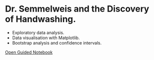 # Dr. Semmelweis and the Discovery of Handwashing.

- Exploratory data analysis.
- Data visualisation with Matplotlib.
- Bootstrap analysis and confidence intervals.

[Open Guided Notebook](https://github.com/Cinda85/Super-Bowl/blob/main/Superbowl.ipynb)
